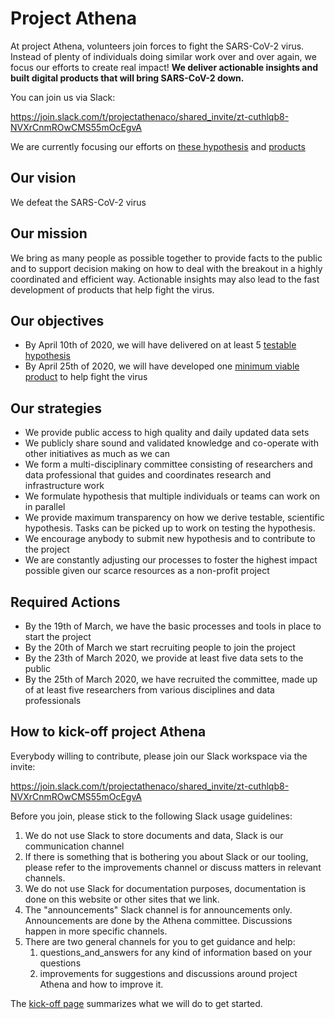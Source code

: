 # Project Athena

At project Athena, volunteers join forces to fight the SARS-CoV-2 virus. Instead of plenty of individuals doing similar work over and over again, we focus our efforts to create real impact! **We deliver actionable insights and built digital products that will bring SARS-CoV-2 down.**

You can join us via Slack: 

https://join.slack.com/t/projectathenaco/shared_invite/zt-cuthlqb8-NVXrCnmROwCMS55mOcEgvA

We are currently focusing our efforts on [these hypothesis](working-hypothesis.md) and [products](products.md)


## Our vision

We defeat the SARS-CoV-2 virus

## Our mission

We bring as many people as possible together to provide facts to the public and to support decision making on how to deal with the breakout in a highly coordinated and efficient way. Actionable insights may also lead to the fast development of products that help fight the virus.

## Our objectives

- By April 10th of 2020, we will have delivered on at least 5 [testable hypothesis](kick-off.md)
- By April 25th of 2020, we will have developed one [minimum viable product](kick-off.md) to help fight the virus

## Our strategies

- We provide public access to high quality and daily updated data sets
- We publicly share sound and validated knowledge and co-operate with other initiatives as much as we can 
- We form a multi-disciplinary committee consisting of researchers and data professional that guides and coordinates research and infrastructure work
- We formulate hypothesis that multiple individuals or teams can work on in parallel
- We provide maximum transparency on how we derive testable, scientific hypothesis. Tasks can be picked up to work on testing the hypothesis.
- We encourage anybody to submit new hypothesis and to contribute to the project
- We are constantly adjusting our processes to foster the highest impact possible given our scarce resources as a non-profit project

## Required Actions

- By the 19th of March, we have the basic processes and tools in place to start the project
- By the 20th of March we start recruiting people to join the project
- By the 23th of March 2020, we provide at least five data sets to the public
- By the 25th of March 2020, we have recruited the committee, made up of at least five researchers from various disciplines and data professionals

## How to kick-off project Athena

Everybody willing to contribute, please join our Slack workspace via the invite:

https://join.slack.com/t/projectathenaco/shared_invite/zt-cuthlqb8-NVXrCnmROwCMS55mOcEgvA

Before you join, please stick to the following Slack usage guidelines:

1. We do not use Slack to store documents and data, Slack is our communication channel
2. If there is something that is bothering you about Slack or our tooling, please refer to the improvements channel or discuss matters in relevant channels.
3. We do not use Slack for documentation purposes, documentation is done on this website or other sites that we link.
4. The "announcements" Slack channel is for announcements only. Announcements are done by the Athena committee. Discussions happen in more specific channels. 
5. There are two general channels for you to get guidance and help:
    1. questions_and_answers for any kind of information based on your questions 
    2. improvements for suggestions and discussions around project Athena and how to improve it.
 

The [kick-off page](kick-off.md) summarizes what we will do to get started.
